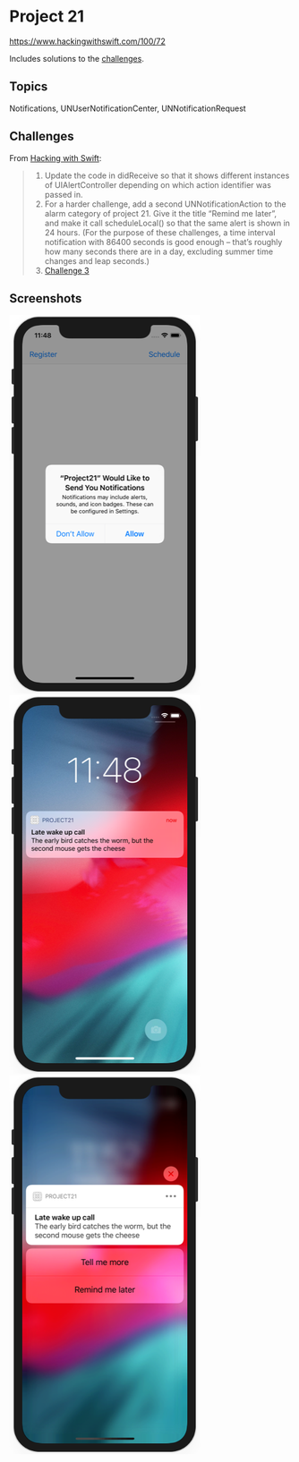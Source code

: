 # Project 21

https://www.hackingwithswift.com/100/72

Includes solutions to the [challenges](https://www.hackingwithswift.com/read/21/4/wrap-up).

## Topics

Notifications, UNUserNotificationCenter, UNNotificationRequest

## Challenges

From [Hacking with Swift](https://www.hackingwithswift.com/read/21/4/wrap-up):
>1. Update the code in didReceive so that it shows different instances of UIAlertController depending on which action identifier was passed in.
>2. For a harder challenge, add a second UNNotificationAction to the alarm category of project 21. Give it the title “Remind me later”, and make it call scheduleLocal() so that the same alert is shown in 24 hours. (For the purpose of these challenges, a time interval notification with 86400 seconds is good enough – that’s roughly how many seconds there are in a day, excluding summer time changes and leap seconds.)
>3. [Challenge 3](../44-Project21-Challenge3)

## Screenshots

![screenshot1](screenshots/screen01.png)
![screenshot2](screenshots/screen02.png)
![screenshot3](screenshots/screen03.png)
